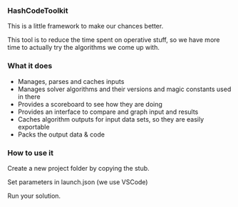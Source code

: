 ### HashCodeToolkit

This is a little framework to make our chances better. 

This tool is to reduce the time spent on operative stuff, so we have more time to actually try the algorithms we come up with.

### What it does

- Manages, parses and caches inputs
- Manages solver algorithms and their versions and magic constants used in there
- Provides a scoreboard to see how they are doing
- Provides an interface to compare and graph input and results
- Caches algorithm outputs for input data sets, so they are easily exportable
- Packs the output data & code

### How to use it

Create a new project folder by copying the stub.

Set parameters in launch.json (we use VSCode)

Run your solution.